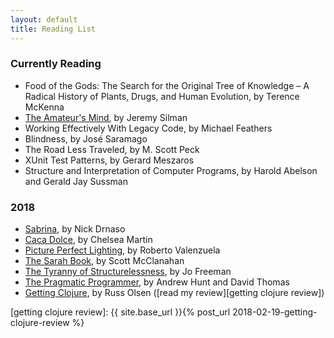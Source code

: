 ```yaml
---
layout: default
title: Reading List
---
```


### Currently Reading

- Food of the Gods: The Search for the Original Tree of Knowledge – A Radical History of Plants, Drugs, and Human Evolution, by Terence McKenna
- [The Amateur's Mind][the amateur's mind], by Jeremy Silman
- Working Effectively With Legacy Code, by Michael Feathers
- Blindness, by José Saramago
- The Road Less Traveled, by M. Scott Peck
- XUnit Test Patterns, by Gerard Meszaros
- Structure and Interpretation of Computer Programs, by Harold Abelson and Gerald Jay Sussman

### 2018

- [Sabrina][sabrina], by Nick Drnaso
- [Caca Dolce][caca dolce], by Chelsea Martin
- [Picture Perfect Lighting][picture perfect lighting], by Roberto Valenzuela
- [The Sarah Book][the sarah book], by Scott McClanahan
- [The Tyranny of Structurelessness][the tyranny of structurelessness], by Jo Freeman
- [The Pragmatic Programmer][the pragmatic programmer], by Andrew Hunt and David Thomas
- [Getting Clojure][getting clojure], by Russ Olsen ([read my review][getting clojure review])

[getting clojure review]: {{ site.base_url }}{% post_url 2018-02-19-getting-clojure-review %}

[caca dolce]: https://softskull.com/dd-product/caca-dolce/
[getting clojure]: https://pragprog.com/book/roclojure/getting-clojure
[picture perfect lighting]: https://rockynook.com/shop/photography/picture-perfect-lighting/
[sabrina]: https://www.drawnandquarterly.com/sabrina
[the amateur's mind]: https://www.silmanjamespress.com/shop/chess/amateurs-mind-the-2nd-edition/
[the pragmatic programmer]: https://pragprog.com/book/tpp/the-pragmatic-programmer
[the sarah book]: https://nytyrant.com/collections/titles/products/pre-order-the-sarah-book-by-scott-mcclanahan
[the tyranny of structurelessness]: http://www.jofreeman.com/joreen/tyranny.htm
